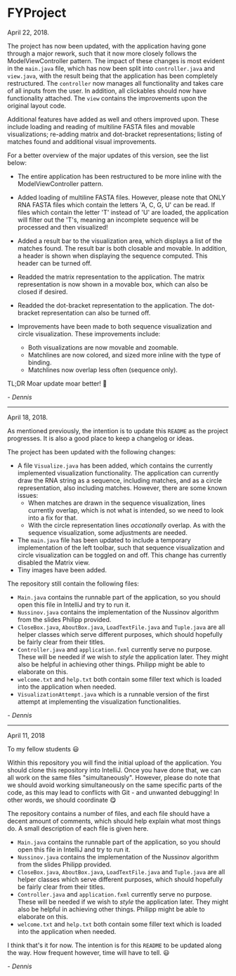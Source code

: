 # FYProject

April 22, 2018.

The project has now been updated, with the application having gone through a major rework, such that it now more closely follows the ModelViewController pattern. The impact of these changes is most evident in the `main.java` file, which has now been split into `controller.java` and `view.java`, with the result being that the application has been completely restructured. The `controller` now manages all functionality and takes care of all inputs from the user. In addition, all clickables should now have functionality attached. The `view` contains the improvements upon the original layout code.

Additional features have added as well and others improved upon. These include loading and reading of multiline FASTA files and movable visualizations; re-adding matrix and dot-bracket representations; listing of matches found and additional visual improvements.

For a better overview of the major updates of this version, see the list below:

* The entire application has been restructured to be more inline with the ModelViewController pattern.

* Added loading of multiline FASTA files. However, please note that ONLY RNA FASTA files which contain the letters 'A, C, G, U' can be read. If files which contain the letter 'T' instead of 'U' are loaded, the application will filter out the 'T's, meaning an incomplete sequence will be processed and then visualized!

* Added a result bar to the visualization area, which displays a list of the matches found. The result bar is both closable and movable. In addition, a header is shown when displaying the sequence computed. This header can be turned off.

* Readded the matrix representation to the application. The matrix representation is now shown in a movable box, which can also be closed if desired.

* Readded the dot-bracket representation to the application. The dot-bracket representation can also be turned off.

* Improvements have been made to both sequence visualization and circle visualization. These improvements include:
  * Both visualizations are now movable and zoomable.
  * Matchlines are now colored, and sized more inline with the type of binding.
  * Matchlines now overlap less often (sequence only).

TL;DR Moar update moar better! 🤘

*- Dennis*

---

April 18, 2018.

As mentioned previously, the intention is to update this `README` as the project progresses. It is also a good place to keep a changelog or ideas.

The project has been updated with the following changes:

* A file `Visualize.java` has been added, which contains the currently implemented visualization functionality. The application can currently draw the RNA string as a sequence, including matches, and as a circle representation, also including matches. However, there are some known issues:
  * When matches are drawn in the sequence visualization, lines currently overlap, which is not what is intended, so we need to look into a fix for that.
  * With the circle representation lines *occationally* overlap. As with the sequence visualization, some adjustments are needed.
* The `main.java` file has been updated to include a temporary implementation of the left toolbar, such that sequence visualization and circle visualization can be toggled on and off. This change has currently disabled the Matrix view.
* Tiny images have been added.


The repository still contain the following files:

* `Main.java` contains the runnable part of the application, so you should open this file in IntelliJ and try to run it.
* `Nussinov.java` contains the implementation of the Nussinov algorithm from the slides Philipp provided.
* `CloseBox.java`, `AboutBox.java`, `LoadTextFile.java` and `Tuple.java` are all helper classes which serve different purposes, which should hopefully be fairly clear from their titles.
* `Controller.java` and `application.fxml` currently serve no purpose. These will be needed if we wish to *style* the application later. They might also be helpful in achieving other things. Philipp might be able to elaborate on this.
* `welcome.txt` and `help.txt` both contain some filler text which is loaded into the application when needed.
* `VisualizationAttempt.java` which is a runnable version of the first attempt at implementing the visualization functionalities.

*- Dennis*

---

April 11, 2018

To my fellow students 😃

Within this repository you will find the initial upload of the application. You should clone this repository into IntelliJ. Once you have done that, we can all work on the same files "simultaneously". However, please do note that we should avoid working simultaneously on the same specific parts of the code, as this may lead to conflicts with Git - and unwanted debugging! In other words, we should coordinate 😋

The repository contains a number of files, and each file should have a decent amount of comments, which should help explain what most things do. A small description of each file is given here.

* `Main.java` contains the runnable part of the application, so you should open this file in IntelliJ and try to run it.
* `Nussinov.java` contains the implementation of the Nussinov algorithm from the slides Philipp provided.
* `CloseBox.java`, `AboutBox.java`, `LoadTextFile.java` and `Tuple.java` are all helper classes which serve different purposes, which should hopefully be fairly clear from their titles.
* `Controller.java` and `application.fxml` currently serve no purpose. These will be needed if we wish to *style* the application later. They might also be helpful in achieving other things. Philipp might be able to elaborate on this.
* `welcome.txt` and `help.txt` both contain some filler text which is loaded into the application when needed.

I think that's it for now. The intention is for this `README` to be updated along the way. How frequent however, time will have to tell. 😃

*- Dennis*
